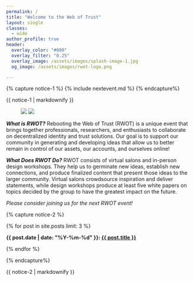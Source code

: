 ```yaml
---
permalink: /
title: "Welcome to the Web of Trust"
layout: single
classes:
  - wide
author_profile: true
header:
  overlay_color: "#000"
  overlay_filter: "0.25"
  overlay_image: /assets/images/splash-image-1.jpg
  og_image: /assets/images/rwot-logo.png

---
```


{% capture notice-1 %}
{% include nextevent.md %}
{% endcapture%}

<div class="notice--info">{{ notice-1 | markdownify }}</div>

<!-- TODO: Automatically draw this out of a folder of photos -->

<figure class="half">
    <a href="{{ site.url }}{{ site.baseurl }}/assets/images/rwot-fp1.jpeg"><img src="{{ site.url }}{{ site.baseurl }}/assets/images/rwot-fp1.jpeg"></a>
    <a href="{{ site.url }}{{ site.baseurl }}/assets/images/rwot-fp2.jpeg"><img src="{{ site.url }}{{ site.baseurl }}/assets/images/rwot-fp2.jpeg"></a>
</figure>

***What is RWOT?*** Rebooting the Web of Trust (RWOT) is a unique event that brings together professionals, researchers, and enthusiasts to collaborate on decentralized identity and trust solutions. Our goal is to support our community in generating and developing ideas that allow us to better remain in control of our assets, our accounts, and ourselves online!

***What Does RWOT Do?*** RWOT consists of virtual salons and in-person design workshops. They help us to germinate new ideas, establish new connections, and produce finalized content that present those ideas to the larger community. Virtual salons crowdsource inspiration and deliver statements, while design workshops produce at least five white papers on topics decided by the group to have the greatest impact on the future.

_Please consider joining us for the next RWOT event!_

{% capture notice-2 %}

 {% for post in site.posts limit: 3 %}
 
  <b>{{ post.date | date: "%Y-%m-%d" }}: <a href="{{ post.url }}">{{ post.title }}</a></b><br>

{% endfor %}
  
{% endcapture%}

<div class="notice--info">{{ notice-2 | markdownify }}</div>


